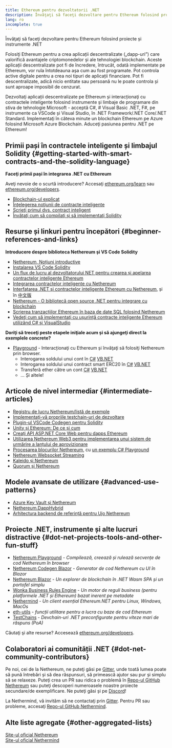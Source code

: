 ```yaml
---
title: Ethereum pentru dezvoltatorii .NET
description: Învăţaţi să faceţi dezvoltare pentru Ethereum folosind proiecte și instrumente .NET
lang: ro
incomplete: true
---
```


<div class="featured">Învăţaţi să faceţi dezvoltare pentru Ethereum folosind proiecte și instrumente .NET</div>

Folosiţi Ethereum pentru a crea aplicații descentralizate („dapp-uri”) care valorifică avantajele criptomonedelor și ale tehnologiei blockchain. Aceste aplicații descentralizate pot fi de încredere, întrucât, odată implementate pe Ethereum, vor rula întotdeauna așa cum au fost programate. Pot controla active digitale pentru a crea noi tipuri de aplicații financiare. Pot fi descentralizate, adică nicio entitate sau persoană nu le poate controla și sunt aproape imposibil de cenzurat.

Dezvoltaţi aplicații descentralizate pe Ethereum și interacționaţi cu contractele inteligente folosind instrumente și limbaje de programare din stiva de tehnologie Microsoft - acceptă C#, # Visual Basic .NET, F#, pe instrumente ca VSCode și Visual Studio, în .NET Framework/.NET Core/.NET Standard. Implementaţi în câteva minute un blockchain Ethereum pe Azure folosind Microsoft Azure Blockchain. Aduceţi pasiunea pentru .NET pe Ethereum!

## Primii pași în contractele inteligente și limbajul Solidity {#getting-started-with-smart-contracts-and-the-solidity-language}

**Faceţi primii pași în integrarea .NET cu Ethereum**

Aveţi nevoie de o scurtă introducere? Accesaţi [ethereum.org/learn](/learn/) sau [ethereum.org/developers](/developers/).

- [Blockchain-ul explicat](https://kauri.io/article/d55684513211466da7f8cc03987607d5/blockchain-explained)
- [Înţelegerea noţiunii de contracte inteligente](https://kauri.io/article/e4f66c6079e74a4a9b532148d3158188/ethereum-101-part-5-the-smart-contract)
- [Scrieţi primul dvs. contract inteligent](https://kauri.io/article/124b7db1d0cf4f47b414f8b13c9d66e2/remix-ide-your-first-smart-contract)
- [Învăţaţi cum să compilaţi și să implementaţi Solidity](https://kauri.io/article/973c5f54c4434bb1b0160cff8c695369/understanding-smart-contract-compilation-and-deployment)

## Resurse și linkuri pentru începători {#beginner-references-and-links}

**Introducere despre biblioteca Nethereum și VS Code Solidity**

- [Nethereum, Noțiuni introductive](https://docs.nethereum.com/en/latest/getting-started/)
- [Instalarea VS Code Solidity](https://marketplace.visualstudio.com/items?itemName=JuanBlanco.solidity)
- [Un flux de lucru al dezvoltatorului NET pentru crearea și apelarea contractelor inteligente Ethereum](https://medium.com/coinmonks/a-net-developers-workflow-for-creating-and-calling-ethereum-smart-contracts-44714f191db2)
- [Integrarea contractelor inteligente cu Nethereum](https://kauri.io/#collections/Getting%20Started/smart-contracts-integration-with-nethereum/#smart-contracts-integration-with-nethereumm)
- [Interfațarea .NET și contractelor inteligente Ethereum cu Nethereum](https://medium.com/my-blockchain-development-daily-journey/interfacing-net-and-ethereum-blockchain-smart-contracts-with-nethereum-2fa3729ac933), și în [中文版](https://medium.com/my-blockchain-development-daily-journey/%E4%BD%BF%E7%94%A8nethereum%E9%80%A3%E6%8E%A5-net%E5%92%8C%E4%BB%A5%E5%A4%AA%E7%B6%B2%E5%8D%80%E5%A1%8A%E9%8F%88%E6%99%BA%E8%83%BD%E5%90%88%E7%B4%84-4a96d35ad1e1)
- [Nethereum - O bibliotecă open source .NET pentru integrare cu blockchain](https://kauri.io/#collections/a%20hackathon%20survival%20guide/nethereum-an-open-source-.net-integration-library/)
- [Scrierea tranzacțiilor Ethereum în baza de date SQL folosind Nethereum](https://medium.com/coinmonks/writing-ethereum-transactions-to-sql-database-using-nethereum-fd94e0e4fa36)
- [Vedeţi cum să implementaţi cu ușurință contracte inteligente Ethereum utilizând C# și VisualStudio](https://koukia.ca/deploy-ethereum-smart-contracts-using-c-and-visualstudio-5be188ae928c)

**Doriţi să treceţi peste etapele iniţiale acum și să ajungeţi direct la exemplele concrete?**

- [Playground](http://playground.nethereum.com/) - Interacționaţi cu Ethereum și învăţaţi să folosiţi Nethereum prin browser.
  - Interogarea soldului unui cont în [C#](http://playground.nethereum.com/csharp/id/1001) [VB.NET](http://playground.nethereum.com/vb/id/2001)
  - Interogarea soldului unui contract smart ERC20 în [C#](http://playground.nethereum.com/csharp/id/1005) [VB.NET](http://playground.nethereum.com/vb/id/2004)
  - Transferă ether către un cont [C#](http://playground.nethereum.com/csharp/id/1003) [VB.NET](http://playground.nethereum.com/vb/id/2003)
  - ... Și altele!

## Articole de nivel intermediar {#intermediate-articles}

- [Registru de lucru Nethereum/listă de exemple](http://docs.nethereum.com/en/latest/Nethereum.Workbooks/docs/)
- [Implementaţi-vă propriile testchain-uri de dezvoltare](https://github.com/Nethereum/Testchains)
- [Plugin-ul VSCode Codegen pentru Solidity](https://docs.nethereum.com/en/latest/nethereum-codegen-vscodesolidity/)
- [Unity și Ethereum: De ce și cum](https://www.raywenderlich.com/5509-unity-and-ethereum-why-and-how)
- [Creaţi API ASP.NET Core Web pentru dapps Ethereum](https://tech-mint.com/blockchain/create-asp-net-core-web-api-for-ethereum-dapps/)
- [Utilizarea Nethereum Web3 pentru implementarea unui sistem de urmărire a lanțului de aprovizionare](http://blog.pomiager.com/post/using-nethereum-web3-to-implement-a-supply-chain-traking-system4)
- [Procesarea blocurilor Nethereum](https://nethereum.readthedocs.io/en/latest/nethereum-block-processing-detail/), cu [un exemplu C# Playground](http://playground.nethereum.com/csharp/id/1025)
- [Nethereum Websocket Streaming](https://nethereum.readthedocs.io/en/latest/nethereum-subscriptions-streaming/)
- [Kaleido și Nethereum](https://kaleido.io/kaleido-and-nethereum/)
- [Quorum și Nethereum](https://github.com/Nethereum/Nethereum/blob/master/src/Nethereum.Quorum/README.md)

## Modele avansate de utilizare {#advanced-use-patterns}

- [Azure Key Vault și Nethereum](https://github.com/Azure-Samples/bc-community-samples/tree/master/akv-nethereum)
- [Nethereum.DappHybrid](https://github.com/Nethereum/Nethereum.DappHybrid)
- [Arhitectura backend de referință pentru Ujo Nethereum](https://docs.nethereum.com/en/latest/nethereum-ujo-backend-sample/)

## Proiecte .NET, instrumente și alte lucruri distractive {#dot-net-projects-tools-and-other-fun-stuff}

- [Nethereum Playground](http://playground.nethereum.com/) - _Compilează, creează și rulează secvențe de cod Nethereum în browser_
- [Nethereum Codegen Blazor](https://github.com/Nethereum/Nethereum.CodeGen.Blazor) - _Generator de cod Nethereum cu UI în Blazor_
- [Nethereum Blazor](https://github.com/Nethereum/NethereumBlazor) - _Un explorer de blockchain în .NET Wasm SPA și un portofel simplu_
- [Wonka Business Rules Engine](https://docs.nethereum.com/en/latest/wonka/) - _Un motor de reguli business (pentru platformele .NET și Ethereum) bazat inerent pe metadate_
- [Nethermind](https://github.com/NethermindEth/nethermind) - _Un client esențial Ethereum.NET pentru Linux, Windows, MacOs_
- [eth-utils](https://github.com/ethereum/eth-utils/) - _funcții utilitare pentru a lucra cu baze de cod Ethereum_
- [TestChains](https://github.com/Nethereum/TestChains) - _Devchain-uri .NET preconfigurate pentru viteze mari de răspuns (PoA)_

Căutaţi şi alte resurse? Accesează [ethereum.org/developers](/developers/).

## Colaboratori ai comunității .NET {#dot-net-community-contributors}

Pe noi, cei de la Nethereum, ne puteţi găsi pe [Gitter](gitter.im/Nethereum/Nethereum), unde toată lumea poate să pună întrebări și să dea răspunsuri, să primească ajutor sau pur și simplu să se relaxeze. Puteţi crea un PR sau ridica o problemă în [Repo-ul GitHub Nethereum](https://github.com/Nethereum) sau puteţi descoperi numeroasele noastre proiecte secundare/de exemplificare. Ne puteţi găsi și pe [Discord](https://discord.gg/jQPrR58FxX)!

La Nethermind, vă invităm să ne contactaţi prin [Gitter](//gitter.im/nethermindeth/nethermind). Pentru PR sau probleme, accesaţi [Repo-ul GitHub Nethermind](https://github.com/NethermindEth/nethermind).

## Alte liste agregate {#other-aggregated-lists}

[Site-ul oficial Nethereum](https://nethereum.com/)  
[Site-ul oficial Nethermind](https://nethermind.io/)

